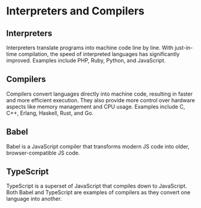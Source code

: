 # Interpreters and Compilers

## Interpreters

Interpreters translate programs into machine code line by line. With just-in-time compilation, the speed of interpreted languages has significantly improved. Examples include PHP, Ruby, Python, and JavaScript.

## Compilers

Compilers convert languages directly into machine code, resulting in faster and more efficient execution. They also provide more control over hardware aspects like memory management and CPU usage. Examples include C, C++, Erlang, Haskell, Rust, and Go.

## Babel

Babel is a JavaScript compiler that transforms modern JS code into older, browser-compatible JS code.

## TypeScript

TypeScript is a superset of JavaScript that compiles down to JavaScript. Both Babel and TypeScript are examples of compilers as they convert one language into another.
